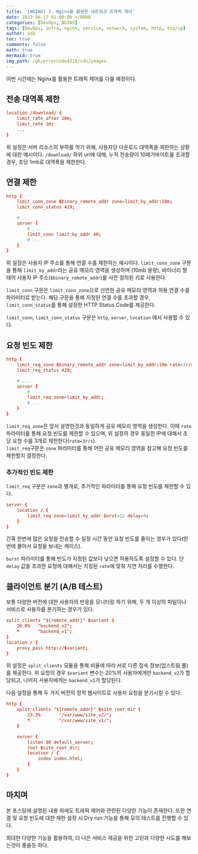 ```yaml
---
title: '[NGINX] 3. Nginx를 활용한 네트워크 트래픽 제어'
date: 2023-06-17 01:00:00 +/0900
categories: [DevOps, NGINX]
tags: [DevOps, infra, nginx, service, network, system, http, tcp/ip]
author: sdk
toc: true
comments: false 
math: true 
mermaid: true 
img_path: /gh/errorcode4319/cdn/images
---
```


이번 시간에는 Nginx를 활용한 트래픽 제어를 다룰 예정이다.

## 전송 대역폭 제한
``` conf
location /download/ {
    limit_rate_after 10m;
    limit_rate 1m;
    ...
}
```
위 설정은 서버 리소스의 부하를 막기 위해, 사용자당 다운로드 대역폭을 제한하는 상황에 대한 예시이다. `/download/` 하위 uri에 대해, 누적 전송량이 10메가바이트를 초과할 경우, 초당 1mb로 대역폭을 제한한다. 

## 연결 제한
``` conf
http {
    limit_conn_zone $binary_remote_addr zone=limit_by_addr:10m;
    limit_conn_status 429;

    # ...
    server {
        # ...
        limit_conn limit_by_addr 40;
        # ...
    }
}
```
위 설정은 사용자 IP 주소를 통해 연결 수를 제한하는 예시이다.
`limit_conn_zone` 구문을 통해 `limit_by_addr`라는 공유 메모리 영역을 생성하며 (10mb 용량), 바이너리 형태의 사용자 IP 주소(`$binary_remote_addr`)를 사전 정의된 키로 사용한다. 

`limit_conn` 구문은 `limit_conn_zone`으로 선언한 공유 메모리 영역과 허용 연결 수를 파라미터로 받는다. 해당 구문을 통해 지정된 연결 수를 초과할 경우, `limit_conn_status`를 통해 설정한 HTTP Status Code를 제공한다. 

`limit_conn`, `limit_conn_status` 구문은 `http`, `server`, `location` 에서 사용할 수 있다. 

## 요청 빈도 제한 
``` conf
http {
    limit_req_zone $binary_remote_addr zone=limit_by_addr:10m rate=3r/s;
    limit_req_status 429;

    # ...
    server {
        # ...
        limit_req zone=limit_by_addr;
        # ...
    }
}
```
`limit_req_zone`은 앞서 설명한것과 동일하게 공유 메모리 영역을 생성한다. 이때 `rate` 파라미터를 통해 요청 빈도를 제한할 수 있으며, 위 설정의 경우 동일한 IP에 대해서 초당 요청 수를 3개로 제한한다(`rate=3r/s`).    
`limit_req`구문은 `zone` 파라미터를 통해 어떤 공유 메모리 영역을 참고해 요청 빈도를 제한할지 결정한다. 

### 추가적인 빈도 제한
`limit_req` 구문은 `zone`과 별개로, 추가적인 파라미터를 통해 요청 빈도를 제한할 수 있다.
``` conf
server {
    location / {
        limit_req zone=limit_by_addr burst=12 delay=9;
    }
}
```
간혹 한번에 많은 요청을 전송할 수 일정 시간 동안 요청 빈도를 줄이는 경우가 있다(한번에 몰아서 요청을 보내는 케이스). 

`burst` 파라미터를 통해 빈도가 지정된 값보다 낮으면 허용하도록 설정할 수 있다. 단 `delay` 값을 초과한 요청에 대해서는 지정된 `rate`에 맞춰 지연 처리를 수행한다.


## 클라이언트 분기 (A/B 테스트)
보통 다양한 버전에 대한 사용자의 반응을 모니터링 하기 위해, 두 개 이상의 파일이나 서비스로 사용자를 분기하는 경우가 있다. 

``` conf 
split_clients "${remote_addr}" $variant {
    20.0%   "backend_v2";
    *       "backend_v1";
}
location / {
    proxy_pass http://$variant;
}
```
위 설정은 `split_clients` 모듈을 통해 비율에 따라 서로 다른 접속 정보(업스트림 풀)를 제공한다.
위 요청의 경우 `$variant` 변수는 20%의 사용자에게만 `backend_v2`가 할당되고, 나머지 사용자에게는 `backend_v1`가 할당된다.

다음 설정을 통해 두 가지 버전의 정적 웹사이트로 사용자 요청을 분기시킬 수 있다.
``` conf
http {
    split_clients "${remote_addr}" $site_root_dir {
        33.3%       "/var/www/site_v2/";
        *           "/var/www/site_v1/";
    }

    server {
        listen 80 default_server;
        root $site_root_dir;
        location / {
            index index.html;
        }
    }
}
```

## 마치며
본 포스팅에 설명된 내용 외에도 트래픽 제어와 관련된 다양한 기능이 존재한다. 
또한 연결 및 요청 빈도에 대한 제한 설정 시 Dry run 기능을 통해 모의 테스트를 진행할 수 있다.

최대한 다양한 기능을 활용하여, 더 나은 서비스 제공을 위한 고민과 다양한 시도를 해보는것이 좋을듯 하다. 